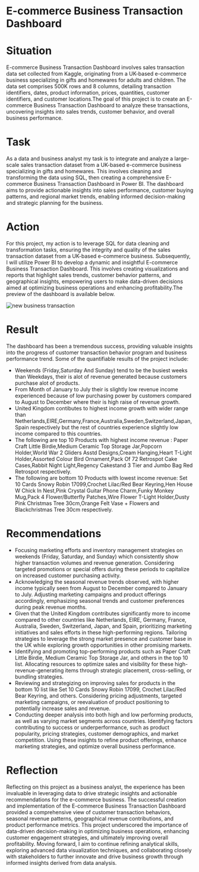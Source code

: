 # E-commerce Business Transaction Dashboard
# Situation
E-commerce Business Transaction Dashboard involves sales transaction data set collected from Kaggle, originating from a UK-based e-commerce business specializing in gifts and homewares for adults and children. The data set comprises 500K rows and 8 columns, detailing transaction identifiers, dates, product information, prices, quantities, customer identifiers, and customer locations.The goal of this project is to create an E-commerce Business Transaction Dashboard to analyze these transactions, uncovering insights into sales trends, customer behavior, and overall business performance.
# Task
As a data and business analyst  my task is to integrate and analyze a large-scale sales transaction dataset from a UK-based e-commerce business specializing in gifts and homewares. This involves cleaning and transforming the data using SQL, then creating a comprehensive E-commerce Business Transaction Dashboard in Power BI. The dashboard aims to provide actionable insights into sales performance, customer buying patterns, and regional market trends, enabling informed decision-making and strategic planning for the business.
# Action
For this project, my action is to leverage SQL for data cleaning and transformation tasks, ensuring the integrity and quality of the sales transaction dataset from a UK-based e-commerce business. Subsequently, I will utilize Power BI to develop a dynamic and insightful E-commerce Business Transaction Dashboard. This involves creating visualizations and reports that highlight sales trends, customer behavior patterns, and geographical insights, empowering users to make data-driven decisions aimed at optimizing business operations and enhancing profitability.The preview of the dashboard is available below.

![new business transaction](https://github.com/user-attachments/assets/a46ed0fc-bc02-4108-9f18-61233b5090d5)

# Result
The dashboard has been a tremendous success, providing valuable insights into the progress of customer transaction behavior program and business performance trend. Some of the quantifiable results of the project include:
- Weekends (Friday,Saturday And Sunday) tend to be the busiest weeks than Weekdays, their is alot of revenue generated because customers purchase alot of products.
- From Month of January to July their is slightly low revenue income experienced because of low purchasing power by customers compared to August to December where their is high raise of revenue growth.
- United Kingdom contibutes to highest income growth with wider range than  Netherlands,EIRE,Germany,France,Australia,Sweden,Switzerland,Japan,Spain respectively but the rest of countries experience slightly low income compared to this countries.
- The following are top 10 Products with highest income revenue : Paper Craft Little Birdie,Medium Ceramic Top Storage Jar,Popcorn Holder,World War 2 Gliders Asstd Designs,Cream Hanging,Heart T-Light Holder,Assorted Colour Bird Ornament,Pack Of 72 Retrospot Cake Cases,Rabbit Night Light,Regency Cakestand 3 Tier and Jumbo Bag Red Retrospot respectively.
- The following are bottom 10 Products with lowest income revenue: Set 10 Cards Snowy Robin 17099,Crochet Lilac/Red Bear Keyring,Hen House W Chick In Nest,Pink Crystal Guitar Phone Charm,Funky Monkey Mug,Pack 4 Flower/Butterfly Patches,Wire Flower T-Light Holder,Dusty Pink Christmas Tree 30cm,Orange Felt Vase + Flowers and Blackchristmas Tree 30cm respectively.
# Recommendations
-  Focusing marketing efforts and inventory management strategies on weekends (Friday, Saturday, and Sunday) which consistently show higher transaction volumes and revenue generation. Considering targeted promotions or special offers during these periods to capitalize on increased customer purchasing activity.
-   Acknowledging the seasonal revenue trends observed, with higher income typically seen from August to December compared to January to July. Adjusting marketing campaigns and product offerings accordingly, emphasizing seasonal trends and customer preferences during peak revenue months.
-   Given that the United Kingdom contributes significantly more to income compared to other countries like Netherlands, EIRE, Germany, France, Australia, Sweden, Switzerland, Japan, and Spain, prioritizing marketing initiatives and sales efforts in these high-performing regions. Tailoring strategies to leverage the strong market presence and customer base in the UK while exploring growth opportunities in other promising markets.
-   Identifying and promoting top-performing products such as Paper Craft Little Birdie, Medium Ceramic Top Storage Jar, and others in the top 10 list. Allocating resources to optimize sales and visibility for these high-revenue-generating items through strategic placement, cross-selling, or bundling strategies.
-   Reviewing and strategizing on improving sales for products in the bottom 10 list like Set 10 Cards Snowy Robin 17099, Crochet Lilac/Red Bear Keyring, and others. Considering pricing adjustments, targeted marketing campaigns, or reevaluation of product positioning to potentially increase sales and revenue.
-   Conducting deeper analysis into both high and low performing products, as well as varying market segments across countries. Identifying factors contributing to success or underperformance, such as product popularity, pricing strategies, customer demographics, and market competition. Using these insights to refine product offerings, enhance marketing strategies, and optimize overall business performance.
# Reflection
Reflecting on this project as a business analyst, the experience has been invaluable in leveraging data to drive strategic insights and actionable recommendations for the e-commerce business. The successful creation and implementation of the E-commerce Business Transaction Dashboard provided a comprehensive view of customer transaction behaviors, seasonal revenue patterns, geographical revenue contributions, and product performance metrics. This project underscored the importance of data-driven decision-making in optimizing business operations, enhancing customer engagement strategies, and ultimately improving overall profitability. Moving forward, I aim to continue refining analytical skills, exploring advanced data visualization techniques, and collaborating closely with stakeholders to further innovate and drive business growth through informed insights derived from data analysis.



